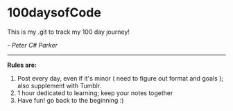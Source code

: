 # 100daysofCode

This is my .git to track my 100 day journey!

*- Peter C# Parker*

-------------

**Rules are:**

1. Post every day, even if it's minor ( need to figure out format and goals ); also supplement with Tumblr.
2. 1 hour dedicated to learning; keep your notes together
3. Have fun! go back to the beginning :)
